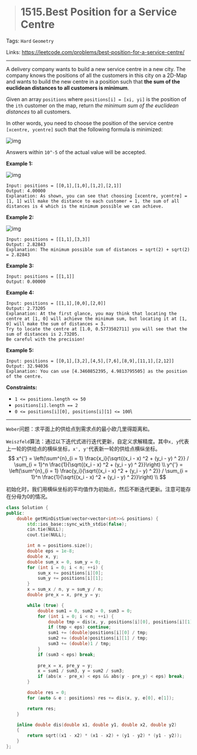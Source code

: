 > # 1515.Best Position for a Service Centre

Tags: `Hard` `Geometry`

Links: https://leetcode.com/problems/best-position-for-a-service-centre/

------

A delivery company wants to build a new service centre in a new city. The company knows the positions of all the customers in this city on a 2D-Map and wants to build the new centre in a position such that **the sum of the euclidean distances to all customers is minimum**.

Given an array `positions` where `positions[i] = [xi, yi]` is the position of the `ith` customer on the map, return *the minimum sum of the euclidean distances* to all customers.

In other words, you need to choose the position of the service centre `[xcentre, ycentre]` such that the following formula is minimized:

![img](https://assets.leetcode.com/uploads/2020/06/25/q4_edited.jpg)

Answers within `10^-5` of the actual value will be accepted.

 

**Example 1:**

![img](https://assets.leetcode.com/uploads/2020/06/25/q4_e1.jpg)

```
Input: positions = [[0,1],[1,0],[1,2],[2,1]]
Output: 4.00000
Explanation: As shown, you can see that choosing [xcentre, ycentre] = [1, 1] will make the distance to each customer = 1, the sum of all distances is 4 which is the minimum possible we can achieve.
```

**Example 2:**

![img](https://assets.leetcode.com/uploads/2020/06/25/q4_e3.jpg)

```
Input: positions = [[1,1],[3,3]]
Output: 2.82843
Explanation: The minimum possible sum of distances = sqrt(2) + sqrt(2) = 2.82843
```

**Example 3:**

```
Input: positions = [[1,1]]
Output: 0.00000
```

**Example 4:**

```
Input: positions = [[1,1],[0,0],[2,0]]
Output: 2.73205
Explanation: At the first glance, you may think that locating the centre at [1, 0] will achieve the minimum sum, but locating it at [1, 0] will make the sum of distances = 3.
Try to locate the centre at [1.0, 0.5773502711] you will see that the sum of distances is 2.73205.
Be careful with the precision!
```

**Example 5:**

```
Input: positions = [[0,1],[3,2],[4,5],[7,6],[8,9],[11,1],[2,12]]
Output: 32.94036
Explanation: You can use [4.3460852395, 4.9813795505] as the position of the centre.
```

 

**Constraints:**

- `1 <= positions.length <= 50`
- `positions[i].length == 2`
- `0 <= positions[i][0], positions[i][1] <= 100`\

-----

`Weber`问题：求平面上的供给点到需求点的最小欧几里得距离和。

`Weiszfeld`算法：通过以下迭代式进行迭代更新，自定义求解精度。其中`x, y`代表上一轮的供给点的横纵坐标，`x', y'`代表新一轮的供给点横纵坐标。
$$
x^{'} = \left(\sum^{n}_{i = 1} \frac{x_i}{\sqrt{(x_i - x) ^2  + (y_i - y) ^ 2}} / \sum_{i = 1}^n \frac{1}{\sqrt{(x_i - x) ^2  + (y_i - y) ^ 2}}\right) \\
y^{'} = \left(\sum^{n}_{i = 1} \frac{y_i}{\sqrt{(x_i - x) ^2  + (y_i - y) ^ 2}} / \sum_{i = 1}^n \frac{1}{\sqrt{(x_i - x) ^2  + (y_i - y) ^ 2}}\right) \\
$$

初始化时，我们用横纵坐标的平均值作为初始点，然后不断迭代更新。注意可能存在分母为0的情况。

```c++
class Solution {
public:
    double getMinDistSum(vector<vector<int>>& positions) {
    	std::ios_base::sync_with_stdio(false);
    	cin.tie(NULL);
    	cout.tie(NULL);

    	int n = positions.size();
    	double eps = 1e-8;
    	double x, y;
    	double sum_x = 0, sum_y = 0;
    	for (int i = 0; i < n; ++i) {
    		sum_x += positions[i][0];
    		sum_y += positions[i][1];
    	}
    	x = sum_x / n, y = sum_y / n;
    	double pre_x = x, pre_y = y;

    	while (true) {
    		double sum1 = 0, sum2 = 0, sum3 = 0;
    		for (int i = 0; i < n; ++i) {
    			double tmp = dis(x, y, positions[i][0], positions[i][1]);
                if (tmp < eps) continue;
    			sum1 += (double)positions[i][0] / tmp;
    			sum2 += (double)positions[i][1] / tmp;
    			sum3 += (double)1 / tmp;
    		}
            if (sum3 < eps) break;
            
    		pre_x = x, pre_y = y;
    		x = sum1 / sum3, y = sum2 / sum3;
    		if (abs(x - pre_x) < eps && abs(y - pre_y) < eps) break;
    	}

    	double res = 0;
    	for (auto & e : positions) res += dis(x, y, e[0], e[1]);

    	return res;
    }

    inline double dis(double x1, double y1, double x2, double y2)
    {
    	return sqrt((x1 - x2) * (x1 - x2) + (y1 - y2) * (y1 - y2));
    }
};
```













